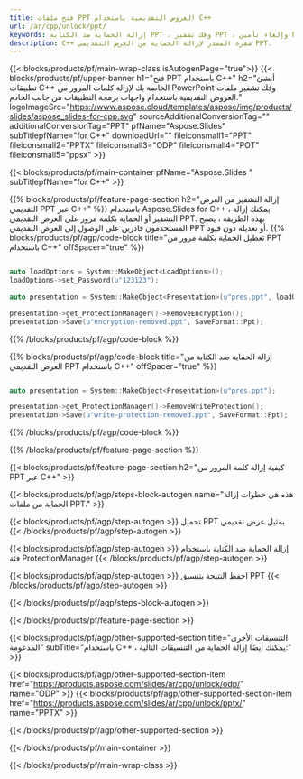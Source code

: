 ```yaml
---
title: فتح ملفات PPT العروض التقديمية باستخدام C++
url: /ar/cpp/unlock/ppt/
keywords: إزالة الحماية ضد الكتابة PPT ، وفك تشفير PPT ، وإلغاء تأمين PPT Presentation ، وإلغاء الحماية PPT
description: C++ شفرة المصدر لإزالة الحماية من العرض التقديمي PPT.
---
```


{{< blocks/products/pf/main-wrap-class isAutogenPage="true">}}
{{< blocks/products/pf/upper-banner h1="فتح PPT باستخدام C++" h2="أنشئ تطبيقات C++ الخاصة بك لإزالة كلمات المرور من PowerPoint وفك تشفير ملفات العروض التقديمية باستخدام واجهات برمجة التطبيقات من جانب الخادم." logoImageSrc="https://www.aspose.cloud/templates/aspose/img/products/slides/aspose_slides-for-cpp.svg" sourceAdditionalConversionTag="" additionalConversionTag="PPT" pfName="Aspose.Slides" subTitlepfName="for C++" downloadUrl="" fileiconsmall1="PPT" fileiconsmall2="PPTX" fileiconsmall3="ODP" fileiconsmall4="POT" fileiconsmall5="ppsx" >}}

{{< blocks/products/pf/main-container pfName="Aspose.Slides " subTitlepfName="for C++" >}}

{{% blocks/products/pf/feature-page-section  h2="إزالة التشفير من العرض التقديمي PPT عبر C++" %}}
باستخدام Aspose.Slides for C++ ، يمكنك إزالة التشفير أو الحماية بكلمة مرور على العرض التقديمي PPT. بهذه الطريقة ، يصبح المستخدمون قادرين على الوصول إلى العرض التقديمي PPT أو تعديله دون قيود.
{{% blocks/products/pf/agp/code-block title="تعطيل الحماية بكلمة مرور من PPT باستخدام C++" offSpacer="true" %}}

```cpp

auto loadOptions = System::MakeObject<LoadOptions>();
loadOptions->set_Password(u"123123");
    
auto presentation = System::MakeObject<Presentation>(u"pres.ppt", loadOptions);

presentation->get_ProtectionManager()->RemoveEncryption();
presentation->Save(u"encryption-removed.ppt", SaveFormat::Ppt);
```

{{% /blocks/products/pf/agp/code-block %}}

{{% blocks/products/pf/agp/code-block title="إزالة الحماية ضد الكتابة من العرض التقديمي PPT باستخدام C++" offSpacer="true" %}}

```cpp

auto presentation = System::MakeObject<Presentation>(u"pres.ppt");

presentation->get_ProtectionManager()->RemoveWriteProtection();
presentation->Save(u"write-protection-removed.ppt", SaveFormat::Ppt);
```

{{% /blocks/products/pf/agp/code-block %}}

{{% /blocks/products/pf/feature-page-section %}}

{{< blocks/products/pf/feature-page-section  h2="كيفية إزالة كلمة المرور من PPT عبر C++" >}}

{{< blocks/products/pf/agp/steps-block-autogen name="هذه هي خطوات إزالة الحماية من ملفات PPT." >}}

{{< blocks/products/pf/agp/step-autogen >}}
تحميل PPT بمثيل عرض تقديمي
{{< /blocks/products/pf/agp/step-autogen >}}

{{< blocks/products/pf/agp/step-autogen >}}
إزالة الحماية ضد الكتابة باستخدام فئة ProtectionManager
{{< /blocks/products/pf/agp/step-autogen >}}

{{< blocks/products/pf/agp/step-autogen >}}
احفظ النتيجة بتنسيق PPT
{{< /blocks/products/pf/agp/step-autogen >}}

{{< /blocks/products/pf/agp/steps-block-autogen >}}

{{< /blocks/products/pf/feature-page-section >}}

{{< blocks/products/pf/agp/other-supported-section title="التنسيقات الأخرى المدعومة" subTitle="باستخدام C++ ، يمكنك أيضًا إزالة الحماية من التنسيقات التالية:" >}}

{{< blocks/products/pf/agp/other-supported-section-item href="https://products.aspose.com/slides/ar/cpp/unlock/odp/" name="ODP" >}}
{{< blocks/products/pf/agp/other-supported-section-item href="https://products.aspose.com/slides/ar/cpp/unlock/pptx/" name="PPTX" >}}


{{< /blocks/products/pf/agp/other-supported-section >}}

{{< /blocks/products/pf/main-container >}}
    
{{< /blocks/products/pf/main-wrap-class >}}